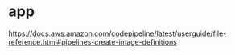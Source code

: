 # app

https://docs.aws.amazon.com/codepipeline/latest/userguide/file-reference.html#pipelines-create-image-definitions